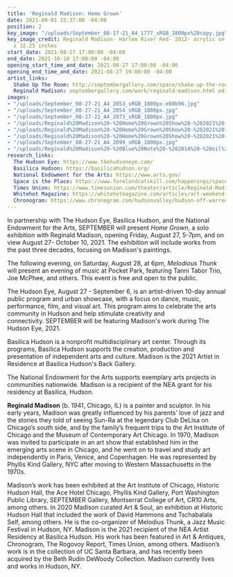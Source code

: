 ```yaml
---
title: 'Reginald Madison: Home Grown'
date: 2021-09-01 15:37:00 -04:00
position: 2
key_image: "/uploads/September_08-17-21_A4_1777_sRGB_1800px%20copy.jpg"
key_image_credit: Reginald Madison- Harlem River Red- 2012- acrylic on board- 39.5
  x 32.25 inches
start_date: 2021-08-27 17:00:00 -04:00
end_date: 2021-10-10 17:00:00 -04:00
opening_start_time_and_date: 2021-08-27 17:00:00 -04:00
opening_end_time_and_date: 2021-08-27 19:00:00 -04:00
artist_links:
  Shake Up The Room: http://septembergallery.com/space/shake-up-the-room.html
  Reginald Madison: septembergallery.com/work/reginald-madison.html edit
images:
- "/uploads/September_08-27-21_A4_2053_sRGB_1800px-e08b96.jpg"
- "/uploads/September_08-27-21_A4_2054_sRGB_1800px.jpg"
- "/uploads/September_08-27-21_A4_2073_sRGB_1800px.jpg"
- "/uploads/Reginald%20Madison%20-%20Home%20Grown%20Show%20-%202021%20-%20install%20shot%206.jpg"
- "/uploads/Reginald%20Madison%20-%20Home%20Grown%20Show%20-%202021%20-%20install%20shot%207.jpg"
- "/uploads/Reginald%20Madison%20-%20Home%20Grown%20Show%20-%202021%20-%20install%20shot%2011.jpg"
- "/uploads/September_08-27-21_A4_2099_sRGB_1800px.jpg"
- "/uploads/Reginald%20Madison%20-%20Blue%20Note%20-%202014%20-%20oil%20on%20panel%20-%208%20x%208%20inches.jpg"
research_links:
  The Hudson Eye: https://www.thehudsoneye.com/
  Basilica Hudson: https://basilicahudson.org/
  National Endowment for the Arts: https://www.arts.gov/
  Space is the Place: https://www.forelandcatskill.com/happenings/space-is-the-place
  Times Union: https://www.timesunion.com/theater/article/Reginald-Madison-at-September-Gallery-in-Hudson-16387443.php
  Whitehot Magazine: https://whitehotmagazine.com/articles/art-weekend-2021-bigger-better/5132
  Chronogram: https://www.chronogram.com/hudsonvalley/hudson-off-warren-street/Slideshow/13729560/13731637
---
```


In partnership with The Hudson Eye, Basilica Hudson, and the National Endowment for the Arts, SEPTEMBER will present *Home Grown*, a solo exhibition with Reginald Madison, opening Friday, August 27, 5-7pm, and on view August 27- October 10, 2021. The exhibition will include works from the past three decades, focusing on Madison's paintings.

The following evening, on Saturday, August 28, at 6pm, *Melodious Thunk* will present an evening of music at Pocket Park, featuring Tanni Tabor Trio, Joe McPhee, and others. This event is free and open to the public.

The Hudson Eye, August 27 - September 6, is an artist-driven 10-day annual public program and urban showcase, with a focus on dance, music, performance, film, and visual art. This program aims to celebrate the arts community in Hudson and help stimulate creativity and connectivity. SEPTEMBER will be featuring Madison's work during The Hudson Eye, 2021.

Basilica Hudson is a nonprofit multidisciplinary art center. Through its programs, Basilica Hudson supports the creation, production and presentation of independent arts and culture. Madison is the 2021 Artist in Residence at Basilica Hudson's Back Gallery.

The National Endowment for the Arts supports exemplary arts projects in communities nationwide. Madison is a recipient of the NEA grant for his residency at Basilica, Hudson.

**Reginald Madison** (b. 1941, Chicago, IL) is a painter and sculptor. In his early years, Madison was greatly influenced by his parents’ love of jazz and the stories they told of seeing Sun-Ra at the legendary Club DeLisa on Chicago’s south side, and by the family’s frequent trips to the Art Institute of Chicago and the Museum of Contemporary Art Chicago. In 1970, Madison was invited to participate in an art show that established him in the emerging arts scene in Chicago, and he went on to travel and study art independently in Paris, Venice, and Copenhagen. He was represented by Phyllis Kind Gallery, NYC after moving to Western Massachusetts in the 1970s.

Madison’s work has been exhibited at the Art Institute of Chicago, Historic Hudson Hall, the Ace Hotel Chicago, Phyllis Kind Gallery, Port Washington Public Library, SEPTEMBER Gallery, Montserrat College of Art, CR10 Arts, among others. In 2020 Madison curated Art & Soul, an exhibition at Historic Hudson Hall that included the work of David Hammons and Tschabalala Self, among others. He is the co-organizer of Melodius Thunk, a Jazz Music Festival in Hudson, NY. Madison is the 2021 recipient of the NEA Artist Residency at Basilica Hudson. His work has been featured in Art & Antiques, Chronogram, The Rogovoy Report, Times Union, among others. Madison’s work is in the collection of UC Santa Barbara, and has recently been acquired by the Beth Rudin DeWoody Collection. Madison currently lives and works in Hudson, NY.
